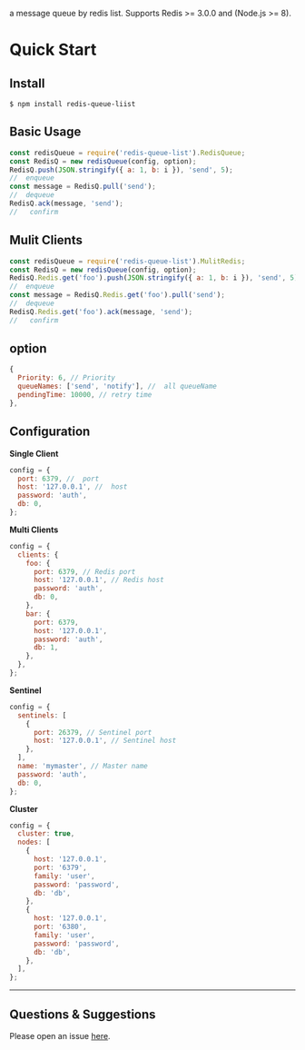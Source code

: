 a message queue by redis list.
Supports Redis >= 3.0.0 and (Node.js >= 8).

# Quick Start

## Install

```shell
$ npm install redis-queue-liist
```

## Basic Usage

```javascript
const redisQueue = require('redis-queue-list').RedisQueue;
const RedisQ = new redisQueue(config, option);
RedisQ.push(JSON.stringify({ a: 1, b: i }), 'send', 5);
//  enqueue
const message = RedisQ.pull('send');
//  dequeue
RedisQ.ack(message, 'send');
//   confirm
```

## Mulit Clients

```javascript
const redisQueue = require('redis-queue-list').MulitRedis;
const RedisQ = new redisQueue(config, option);
RedisQ.Redis.get('foo').push(JSON.stringify({ a: 1, b: i }), 'send', 5);
//  enqueue
const message = RedisQ.Redis.get('foo').pull('send');
//  dequeue
RedisQ.Redis.get('foo').ack(message, 'send');
//   confirm
```

## option

```javascript
{
  Priority: 6, // Priority
  queueNames: ['send', 'notify'], //  all queueName
  pendingTime: 10000, // retry time
},
```

## Configuration

**Single Client**

```javascript
config = {
  port: 6379, //  port
  host: '127.0.0.1', //  host
  password: 'auth',
  db: 0,
};
```

**Multi Clients**

```javascript
config = {
  clients: {
    foo: {
      port: 6379, // Redis port
      host: '127.0.0.1', // Redis host
      password: 'auth',
      db: 0,
    },
    bar: {
      port: 6379,
      host: '127.0.0.1',
      password: 'auth',
      db: 1,
    },
  },
};
```

**Sentinel**

```javascript
config = {
  sentinels: [
    {
      port: 26379, // Sentinel port
      host: '127.0.0.1', // Sentinel host
    },
  ],
  name: 'mymaster', // Master name
  password: 'auth',
  db: 0,
};
```

**Cluster**

```javascript
config = {
  cluster: true,
  nodes: [
    {
      host: '127.0.0.1',
      port: '6379',
      family: 'user',
      password: 'password',
      db: 'db',
    },
    {
      host: '127.0.0.1',
      port: '6380',
      family: 'user',
      password: 'password',
      db: 'db',
    },
  ],
};
```

---

## Questions & Suggestions

Please open an issue [here](https://github.com/tong3jie/redis-queue-list/issues).
